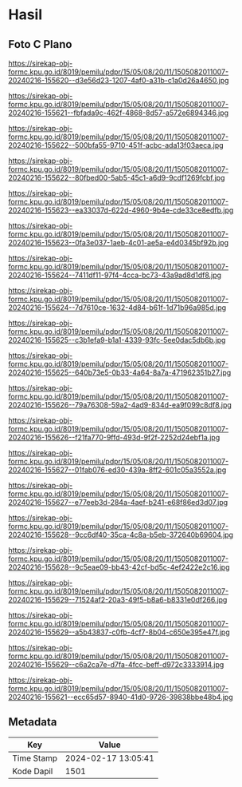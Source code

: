 # Hasil

## Foto C Plano

https://sirekap-obj-formc.kpu.go.id/8019/pemilu/pdpr/15/05/08/20/11/1505082011007-20240216-155620--d3e56d23-1207-4af0-a31b-c1a0d26a4650.jpg

https://sirekap-obj-formc.kpu.go.id/8019/pemilu/pdpr/15/05/08/20/11/1505082011007-20240216-155621--fbfada9c-462f-4868-8d57-a572e6894346.jpg

https://sirekap-obj-formc.kpu.go.id/8019/pemilu/pdpr/15/05/08/20/11/1505082011007-20240216-155622--500bfa55-9710-451f-acbc-ada13f03aeca.jpg

https://sirekap-obj-formc.kpu.go.id/8019/pemilu/pdpr/15/05/08/20/11/1505082011007-20240216-155622--80fbed00-5ab5-45c1-a6d9-9cdf1269fcbf.jpg

https://sirekap-obj-formc.kpu.go.id/8019/pemilu/pdpr/15/05/08/20/11/1505082011007-20240216-155623--ea33037d-622d-4960-9b4e-cde33ce8edfb.jpg

https://sirekap-obj-formc.kpu.go.id/8019/pemilu/pdpr/15/05/08/20/11/1505082011007-20240216-155623--0fa3e037-1aeb-4c01-ae5a-e4d0345bf92b.jpg

https://sirekap-obj-formc.kpu.go.id/8019/pemilu/pdpr/15/05/08/20/11/1505082011007-20240216-155624--7411df11-97f4-4cca-bc73-43a9ad8d1df8.jpg

https://sirekap-obj-formc.kpu.go.id/8019/pemilu/pdpr/15/05/08/20/11/1505082011007-20240216-155624--7d7610ce-1632-4d84-b61f-1d71b96a985d.jpg

https://sirekap-obj-formc.kpu.go.id/8019/pemilu/pdpr/15/05/08/20/11/1505082011007-20240216-155625--c3b1efa9-b1a1-4339-93fc-5ee0dac5db6b.jpg

https://sirekap-obj-formc.kpu.go.id/8019/pemilu/pdpr/15/05/08/20/11/1505082011007-20240216-155625--640b73e5-0b33-4a64-8a7a-471962351b27.jpg

https://sirekap-obj-formc.kpu.go.id/8019/pemilu/pdpr/15/05/08/20/11/1505082011007-20240216-155626--79a76308-59a2-4ad9-834d-ea9f099c8df8.jpg

https://sirekap-obj-formc.kpu.go.id/8019/pemilu/pdpr/15/05/08/20/11/1505082011007-20240216-155626--f21fa770-9ffd-493d-9f2f-2252d24ebf1a.jpg

https://sirekap-obj-formc.kpu.go.id/8019/pemilu/pdpr/15/05/08/20/11/1505082011007-20240216-155627--01fab076-ed30-439a-8ff2-601c05a3552a.jpg

https://sirekap-obj-formc.kpu.go.id/8019/pemilu/pdpr/15/05/08/20/11/1505082011007-20240216-155627--e77eeb3d-284a-4aef-b241-e68f86ed3d07.jpg

https://sirekap-obj-formc.kpu.go.id/8019/pemilu/pdpr/15/05/08/20/11/1505082011007-20240216-155628--9cc6df40-35ca-4c8a-b5eb-372640b69604.jpg

https://sirekap-obj-formc.kpu.go.id/8019/pemilu/pdpr/15/05/08/20/11/1505082011007-20240216-155628--9c5eae09-bb43-42cf-bd5c-4ef2422e2c16.jpg

https://sirekap-obj-formc.kpu.go.id/8019/pemilu/pdpr/15/05/08/20/11/1505082011007-20240216-155629--71524af2-20a3-49f5-b8a6-b8331e0df266.jpg

https://sirekap-obj-formc.kpu.go.id/8019/pemilu/pdpr/15/05/08/20/11/1505082011007-20240216-155629--a5b43837-c0fb-4cf7-8b04-c650e395e47f.jpg

https://sirekap-obj-formc.kpu.go.id/8019/pemilu/pdpr/15/05/08/20/11/1505082011007-20240216-155629--c6a2ca7e-d7fa-4fcc-beff-d972c3333914.jpg

https://sirekap-obj-formc.kpu.go.id/8019/pemilu/pdpr/15/05/08/20/11/1505082011007-20240216-155621--ecc65d57-8940-41d0-9726-39838bbe48b4.jpg


## Metadata

| Key        | Value               |
| ---------- | ------------------- |
| Time Stamp | 2024-02-17 13:05:41 |
| Kode Dapil | 1501                |



